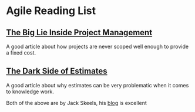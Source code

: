 # Agile Reading List

## [The Big Lie Inside Project Management](https://blog.usejournal.com/the-big-lie-inside-project-management-d39138635f7f)

A good article about how projects are never scoped well enough to provide a fixed cost.

## [The Dark Side of Estimates](https://medium.com/@jackskeels/beware-the-dark-side-of-managing-with-estimates-1202b1372c96)

A good article about why estimates can be very problematic when it comes to knowledge work.

Both of the above are by Jack Skeels, his [blog](https://medium.com/@jackskeels/) is excellent
